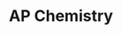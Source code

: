 ---
layout: course-page
title: AP Chemistry
instructor:
  - name:
    url:
coursename:
description: ""
---